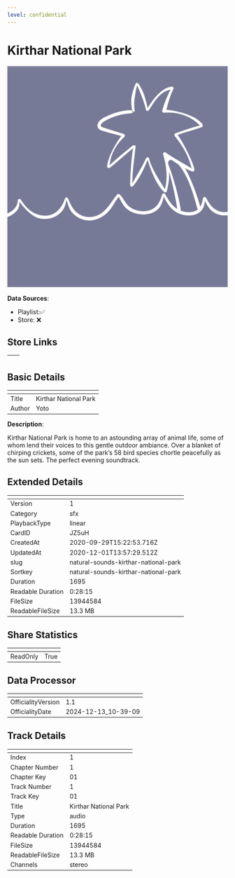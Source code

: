 ```yaml
---
level: confidential
---
```

# Kirthar National Park

![card_[JZ5uH].png](../../img/cards/card_[JZ5uH].png)

**Data Sources**: 

- Playlist:✅
- Store: ❌


## Store Links

| <!-- --> | <!-- --> |
| - | - |


## Basic Details

| <!-- --> | <!-- --> |
| - | - |
| Title | Kirthar National Park |
| Author | Yoto |

**Description**:

Kirthar National Park is home to an astounding array of animal life, some of whom lend their voices to this gentle outdoor ambiance. Over a blanket of chirping crickets, some of the park’s 58 bird species chortle peacefully as the sun sets. The perfect evening soundtrack.



## Extended Details

| <!-- --> | <!-- --> |
| - | - |
| Version | 1 |
| Category | sfx |
| PlaybackType | linear |
| CardID | JZ5uH |
| CreatedAt | 2020-09-29T15:22:53.716Z |
| UpdatedAt | 2020-12-01T13:57:29.512Z |
| slug | natural-sounds-kirthar-national-park |
| Sortkey | natural-sounds-kirthar-national-park |
| Duration | 1695 |
| Readable Duration | 0:28:15 |
| FileSize | 13944584 |
| ReadableFileSize | 13.3 MB |


## Share Statistics

| <!-- --> | <!-- --> |
| - | - |
| ReadOnly | True |


## Data Processor

| <!-- --> | <!-- --> |
| - | - |
| OfficialityVersion | 1.1
| OfficialityDate | 2024-12-13_10-39-09


## Track Details

| <!-- --> | <!-- --> |
| - | - |
| Index | 1 |
| Chapter Number | 1 |
| Chapter Key | 01 |
| Track Number | 1 |
| Track Key | 01 |
| Title | Kirthar National Park |
| Type | audio |
| Duration | 1695 |
| Readable Duration | 0:28:15 |
| FileSize | 13944584 |
| ReadableFileSize | 13.3 MB |
| Channels | stereo |

